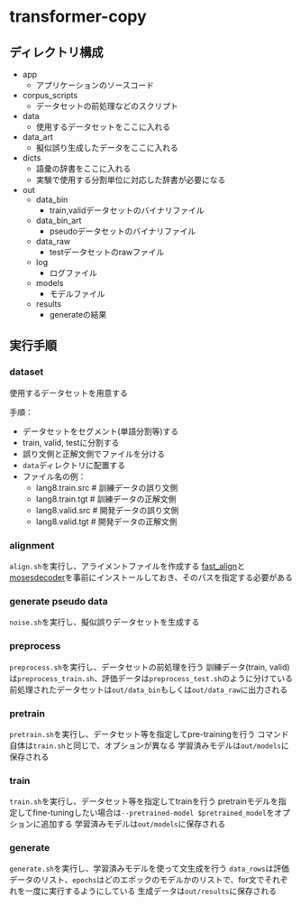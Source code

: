 # transformer-copy

## ディレクトリ構成
- app
  - アプリケーションのソースコード
- corpus_scripts
  - データセットの前処理などのスクリプト
- data
  - 使用するデータセットをここに入れる
- data_art
  - 擬似誤り生成したデータをここに入れる
- dicts
  - 語彙の辞書をここに入れる
  - 実験で使用する分割単位に対応した辞書が必要になる
- out
  - data_bin
    - train,validデータセットのバイナリファイル
  - data_bin_art
    - pseudoデータセットのバイナリファイル
  - data_raw
    - testデータセットのrawファイル
  - log
    - ログファイル
  - models
    - モデルファイル
  - results
    - generateの結果


## 実行手順

### dataset
使用するデータセットを用意する

手順：
- データセットをセグメント(単語分割等)する
- train, valid, testに分割する
- 誤り文側と正解文側でファイルを分ける
- `data`ディレクトリに配置する
- ファイル名の例：
  - lang8.train.src  # 訓練データの誤り文側
  - lang8.train.tgt  # 訓練データの正解文側
  - lang8.valid.src  # 開発データの誤り文側
  - lang8.valid.tgt  # 開発データの正解文側

### alignment
`align.sh`を実行し、アライメントファイルを作成する
[fast_align](https://github.com/clab/fast_align)と[mosesdecoder](https://github.com/moses-smt/mosesdecoder)を事前にインストールしておき、そのパスを指定する必要がある


### generate pseudo data
`noise.sh`を実行し、擬似誤りデータセットを生成する


### preprocess
`preprocess.sh`を実行し、データセットの前処理を行う
訓練データ(train, valid)は`preprocess_train.sh`、評価データは`preprocess_test.sh`のように分けている
前処理されたデータセットは`out/data_bin`もしくは`out/data_raw`に出力される


### pretrain
`pretrain.sh`を実行し、データセット等を指定してpre-trainingを行う
コマンド自体は`train.sh`と同じで、オプションが異なる
学習済みモデルは`out/models`に保存される

### train
`train.sh`を実行し、データセット等を指定してtrainを行う
pretrainモデルを指定してfine-tuningしたい場合は`--pretrained-model $pretrained_model`をオプションに追加する
学習済みモデルは`out/models`に保存される


### generate
`generate.sh`を実行し、学習済みモデルを使って文生成を行う
`data_rows`は評価データのリスト、`epochs`はどのエポックのモデルかのリストで、for文でそれぞれを一度に実行するようにしている
生成データは`out/results`に保存される
